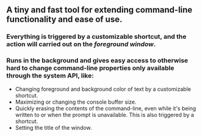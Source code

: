 ## A tiny and fast tool for extending command-line functionality and ease of use.
### Everything is triggered by a customizable shortcut, and the action will carried out on the ***foreground window***.
### Runs in the background and gives easy access to otherwise hard to change command-line properties only available through the system API, like:
- Changing foreground and background color of text by a customizable shortcut.
- Maximizing or changing the console buffer size.
- Quickly erasing the contents of the command-line, even while it's being written to or when the prompt is unavailable. This is also triggered by a shortcut.
- Setting the title of the window.

